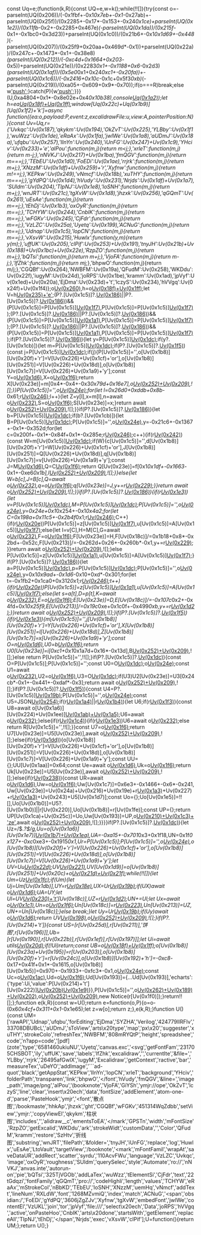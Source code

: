 const Uq=e;(function(k,R){const UQ=e,w=k();while(!![]){try{const o=-parseInt(UQ(0x206))/(-0x1fbf+-0x1*0x7eb+-0x1*-0x27ab)+-parseInt(UQ(0x25f))/(0x2285+-0x17*-0x153+-0x24*0x1ce)+parseInt(UQ(0x1e2))/(0x11fb*-0x2+-0x2285+0x467e)*(-parseInt(UQ(0x1da))/(0x215f*-0x1+-0x1bc0+0x3d23))+parseInt(UQ(0x1c0))/(0x21b6+-0x1*0x1d69+-0x448)*(-parseInt(UQ(0x207))/(0x25f9+0x20aa+0x469d*-0x1))+parseInt(UQ(0x22a))/(0x247c+-0x1473*-0x1+-0x38e8)*(parseInt(UQ(0x212))/(-0xc4d+0x1664+0x203*-0x5))+parseInt(UQ(0x21e))/(0x2283*0x1+-0x1188+0x6*-0x2d3)*(parseInt(UQ(0x1af))/(0x5e0*0x1+0x24*0xc1+-0x20fa))+-parseInt(UQ(0x1c6))/(-0x2416+0x10c*-0x1c+0x5f3*0xb)*(-parseInt(UQ(0x219))/(0xa05+-0x609+0x9*-0x70));if(o===R)break;else w['push'](w['shift']());}catch(P){w['push'](w['shift']());}}}(U,0xa4804+0x1*-0x8e02e+0x4*0x10b38),console[Uq(0x1a2)](Uq(0x1bd)+Uq(0x255)));let h=ea[Uq(0x18f)+Uq(0x1ff)]();window[Uq(0x22c)+Uq(0x1b9)][Uq(0x1f2)+'k']=async function({ea:o,payload:P,event:z,excalidrawFile:u,view:A,pointerPosition:N}){const Uv=Uq,r={'Uvkqc':Uv(0x187),'qkykm':Uv(0x194),'OkZvT':Uv(0x225),'YLBby':Uv(0x1f1),'wuWzz':Uv(0x1de),'eRaAx':Uv(0x1fa),'jwIWe':Uv(0x1a8),'aUDmJ':Uv(0x18a),'ufqbu':Uv(0x257),'IInYn':Uv(0x240),'iUnFG':Uv(0x247)+Uv(0x1c9),'YHciv':Uv(0x233)+'e','aIPou':function(m,j){return m<j;},'xrleT':function(m,j){return m-j;},'nNVKJ':Uv(0x217)+Uv(0x1ba),'fmQGV':function(m,j){return m===j;},'TEbEU':Uv(0x1d0),'FoEDi':Uv(0x1ae),'rrjrk':function(m,j){return m+j;},'XNzzM':Uv(0x1df)+Uv(0x259)+'r','Xyfnw':function(m,j){return m!==j;},'KEPkw':Uv(0x249),'vNmcf':Uv(0x18b),'xuTHY':function(m,j){return m===j;},'gYdPQ':Uv(0x1d4),'hVudy':Uv(0x231),'Nrjds':Uv(0x1df)+Uv(0x1a7),'SUldm':Uv(0x204),'TIpNJ':Uv(0x1e8),'loSNH':function(m,j){return m+j;},'wnJRT':Uv(0x21c),'tgXvW':Uv(0x1d8),'jhzxk':Uv(0x256),'qGQmT':Uv(0x261),'uEsAe':function(m,j){return m==j;},'tEhDj':Uv(0x1b3),'oxOyR':function(m,j){return m==j;},'TCHYW':Uv(0x244),'CnbIK':function(m,j){return m==j;},'wFGKv':Uv(0x245),'CjFdr':function(m,j){return m==j;},'VzLZC':Uv(0x25a),'Uyetq':Uv(0x199),'ACNuG':function(m,j){return m==j;},'Udnap':Uv(0x1c5),'lopCN':function(m,j){return m==j;},'vXsvW':Uv(0x215),'Huwlx':function(y,m){return y(m);},'uffUK':Uv(0x205),'clPif':Uv(0x253)+Uv(0x191),'tnyJH':Uv(0x21b)+Uv(0x188)+Uv(0x1bc)+Uv(0x22e),'RzpZO':function(m,j){return m+j;},'bQTsi':function(m,j){return m+j;},'VjoFA':function(m,j){return m-j;},'lfZhk':function(m,j){return m*j;},'bhpwO':function(m,j){return m/j;},'CGQBf':Uv(0x264),'NWBFM':Uv(0x19a),'QFudM':Uv(0x258),'WKDdu':Uv(0x22f),'iugyM':Uv(0x24d),'joRPS':Uv(0x1be),'kramm':Uv(0x1ad),'jpVyf':Uv(0x1ed)+Uv(0x20a),'EjDma':Uv(0x23d)+'t','lczyS':Uv(0x234),'hVVgq':Uv(0x24f)+Uv(0x1f4)};o[Uv(0x260)](r[Uv(0x228)]),h=o[Uv(0x18f)+Uv(0x1ff)]();let V=h[Uv(0x235)+'e']();(P?.[Uv(0x1c5)]?.[Uv(0x186)](r[Uv(0x1c2)])||P?.[Uv(0x1c5)]?.[Uv(0x186)](r[Uv(0x1ce)]))&&(P[Uv(0x1c5)]=P[Uv(0x1c5)][Uv(0x1f7)](/<span.*?>/g,''),P[Uv(0x1c5)]=P[Uv(0x1c5)][Uv(0x1f7)](r[Uv(0x1b2)],''));(P?.[Uv(0x1c5)]?.[Uv(0x186)](r[Uv(0x1e6)])||P?.[Uv(0x1c5)]?.[Uv(0x186)](r[Uv(0x208)]))&&(P[Uv(0x1c5)]=P[Uv(0x1c5)][Uv(0x1a1)](/<mark.*?>/g,''),P[Uv(0x1c5)]=P[Uv(0x1c5)][Uv(0x1f7)](r[Uv(0x24b)],''));(P?.[Uv(0x1c5)]?.[Uv(0x186)](r[Uv(0x201)])||P?.[Uv(0x1c5)]?.[Uv(0x186)](r[Uv(0x237)]))&&(P[Uv(0x1c5)]=P[Uv(0x1c5)][Uv(0x1a1)](/<font.*?>/g,''),P[Uv(0x1c5)]=P[Uv(0x1c5)][Uv(0x1f7)](r[Uv(0x263)],''));if(P?.[Uv(0x1c5)]?.[Uv(0x186)](r[Uv(0x1a0)])){let y=P[Uv(0x1c5)][Uv(0x1dc)](/!\[\[.*\]\]/g);if(y?.[Uv(0x1cb)]){let m=P[Uv(0x1c5)][Uv(0x1dc)](/bookxnotepro:\/\/[^\)]*/g);if(P?.[Uv(0x1c5)]?.[Uv(0x1f5)](r[Uv(0x23b)])){const j=P[Uv(0x1c5)][Uv(0x1dc)](/^```ad-quote\s*([\w\W]*)\s```/);if(j){P[Uv(0x1c5)]='',o[Uv(0x1b8)][Uv(0x20f)+'r']=V[Uv(0x226)+Uv(0x1cf)+'or'],o[Uv(0x1b8)][Uv(0x251)]=V[Uv(0x226)+Uv(0x18d)],o[Uv(0x1b8)][Uv(0x1c7)]=V[Uv(0x226)+Uv(0x1a9)+'y'];const Y=o[Uv(0x1d6)](-0x4*-0x833+-0x3bd+-0x1d0f,0x514+-0xb*0x155+0x993,j[0xffb*-0x1+0x14ee+0x1*-0x4f2]),X=o[Uv(0x1f6)](Y);return X[Uv(0x23e)]=m[0x4*-0x4+-0x3*0x79d+0x16e7],o[Uv(0x252)+Uv(0x209)](!![],![],![]),![];}}P[Uv(0x1c5)]='',o[Uv(0x24e)]();for(let l=0x26d0+0xddb+0x8b*-0x61;r[Uv(0x246)](l,y[Uv(0x1cb)]);l++){let Z=y[l],x=m[l],n=await o[Uv(0x232)](0xcf1*0x1+0x1*-0x778+0x579*-0x1,-0x2f*-0x49+-0xa85*0x1+-0x2e2*0x1,Z[Uv(0x19b)](0x1*-0x1106+-0x1034*0x2+-0x3171*-0x1,r[Uv(0x239)](Z[Uv(0x1cb)],-0x1918+-0x6e+0x4c*0x56)),!![]),S=o[Uv(0x1f6)](n);S[Uv(0x23e)]=x;}return await o[Uv(0x252)+Uv(0x209)](!![],![],![]),![];}}if(P?.[Uv(0x1c5)]?.[Uv(0x186)](r[Uv(0x1bb)])){let b=P[Uv(0x1c5)][Uv(0x1dc)](/!\[\[.*\]\]/g);if(b?.[Uv(0x1cb)]){let B=P[Uv(0x1c5)][Uv(0x1dc)](/zotero:\/\/[^\)]*/g);P[Uv(0x1c5)]='',o[Uv(0x24e)](),y=-0x21c6+-0x1367+-0x1*-0x352d;for(let c=0x200f+-0x1*-0x84f+0x1*-0x285e;r[Uv(0x246)](c,b[Uv(0x1cb)]);c++){if(r[Uv(0x242)](r[Uv(0x1d1)],r[Uv(0x1e0)])){const W=m[Uv(0x1c5)][Uv(0x1dc)](/^```ad-quote\s*([\w\W]*)\s```/);if(W){c[Uv(0x1c5)]='',d[Uv(0x1b8)][Uv(0x20f)+'r']=W[Uv(0x226)+Uv(0x1cf)+'or'],J[Uv(0x1b8)][Uv(0x251)]=Q[Uv(0x226)+Uv(0x18d)],q[Uv(0x1b8)][Uv(0x1c7)]=v[Uv(0x226)+Uv(0x1a9)+'y'];const J=M[Uv(0x1d6)](-0x4c0+0x2599+-0x20d9*0x1,-0x170e+0x1a74+-0x3*0x122,W[-0x2*0x397+0x68*-0xa+0xb3f*0x1]),Q=C[Uv(0x1f6)](J);return Q[Uv(0x23e)]=f[0x1*0x1df+-0x1663*-0x1+-0xe6*0x1b],I[Uv(0x252)+Uv(0x209)](!![],![],![]),![];}}else{let W=b[c],J=B[c],Q=await o[Uv(0x232)](-0x100b+-0x2*0xc25+-0x2855*-0x1,0x1203+-0x1bd6+-0x9d3*-0x1,W[Uv(0x19b)](-0x9fc+-0x307*0xa+0x2845,r[Uv(0x239)](W[Uv(0x1cb)],-0x1bf3+0x8d0+-0x1*-0x1325)),![]),q=o[Uv(0x1f6)](Q);q[Uv(0x23e)]=J,y+=r[Uv(0x229)](q[Uv(0x213)],-0x13e2+0x512*0x3+0x4b6);}}return await o[Uv(0x252)+Uv(0x209)](!![],![],![]),![];}}if(P?.[Uv(0x1c5)]?.[Uv(0x186)](r[Uv(0x1d3)])){if(r[Uv(0x1e3)](r[Uv(0x236)],r[Uv(0x1d5)])){let v=P[Uv(0x1c5)][Uv(0x1dc)](/!\[\[.*\]\]/g),M=P[Uv(0x1c5)][Uv(0x1dc)](/obsidian:\/\/bookmaster[^\)]*/g);P[Uv(0x1c5)]='',o[Uv(0x24e)](),y=0x24e+0x1*0x254+-0x1*0x4a2;for(let C=0x198a+0x11c5+-0x2b4f*0x1;r[Uv(0x246)](C,v[Uv(0x1cb)]);C++){if(r[Uv(0x20e)](r[Uv(0x1e1)],r[Uv(0x241)]))P[Uv(0x1c5)]=z[Uv(0x1c5)][Uv(0x1f7)](/<span.*?>/g,''),u[Uv(0x1c5)]=A[Uv(0x1c5)][Uv(0x1f7)](r[Uv(0x1b2)],'');else{let I=v[C],H=M[C],G=await o[Uv(0x232)](0x210+0x1*-0x593+0x383,y,I[Uv(0x19b)](0x1*0x21f5+-0xb92*-0x1+-0x2d84,r[Uv(0x239)](I[Uv(0x1cb)],-0x1744+-0x2663+-0x29*-0x181)),!![]),F=o[Uv(0x1f6)](G);F[Uv(0x23e)]=H,F[Uv(0x18c)]/=0x1b18+0x8*-0x2bd+-0x52c,F[Uv(0x213)]/=-0x262d+0x26+-0x260b*-0x1,y+=r[Uv(0x229)](F[Uv(0x213)],0x180b+0x2db*0x2+-0x1dc0);}}return await o[Uv(0x252)+Uv(0x209)](!![],![],![]),![];}else P[Uv(0x1c5)]=z[Uv(0x1c5)][Uv(0x1a1)](/<font.*?>/g,''),u[Uv(0x1c5)]=A[Uv(0x1c5)][Uv(0x1f7)](r[Uv(0x263)],'');}if(P?.[Uv(0x1c5)]?.[Uv(0x186)](r[Uv(0x1fb)])){let a=P[Uv(0x1c5)][Uv(0x1dc)](/!\[\[.*\]\]/g),p=P[Uv(0x1c5)][Uv(0x1dc)](/obsidian:\/\/booknote[^\)]*/g);P[Uv(0x1c5)]='',o[Uv(0x24e)](),y=0x1*0x9ad+-0x1d6*-0x10+0xd*-0x301;for(let t=-0x1fb2+0x1ca0+0x312*0x1;r[Uv(0x246)](t,a[Uv(0x1cb)]);t++){if(r[Uv(0x20e)](r[Uv(0x1b6)],r[Uv(0x1f8)]))P[Uv(0x1c5)]=z[Uv(0x1c5)][Uv(0x1a1)](/<mark.*?>/g,''),u[Uv(0x1c5)]=A[Uv(0x1c5)][Uv(0x1f7)](r[Uv(0x24b)],'');else{let s=a[t],D=p[t],K=await o[Uv(0x232)](0x1*-0x4e8+0x1141+-0x6d*0x1d,y,s[Uv(0x19b)](0x1ac1+-0xd5f+-0xd5f,r[Uv(0x239)](s[Uv(0x1cb)],0x8f7+-0x751*0x1+-0x54*0x5)),!![]),E=o[Uv(0x1f6)](K);E[Uv(0x23e)]=D,E[Uv(0x18c)]/=-0x107c*0x2+-0x4fd+0x1*0x25f9,E[Uv(0x213)]/=0x19c*0xe+0x1c0f+-0x499*0xb,y+=r[Uv(0x1d2)](E[Uv(0x213)],0x1f48+0x2*-0x35f+-0x1889);}}return await o[Uv(0x252)+Uv(0x209)](!![],![],![]),![];}if(P?.[Uv(0x1c5)]?.[Uv(0x1f5)](r[Uv(0x19c)])){if(r[Uv(0x1e3)](r[Uv(0x1e4)],r[Uv(0x1e4)])){m[Uv(0x1c5)]='',j[Uv(0x1b8)][Uv(0x20f)+'r']=Y[Uv(0x226)+Uv(0x1cf)+'or'],X[Uv(0x1b8)][Uv(0x251)]=l[Uv(0x226)+Uv(0x18d)],Z[Uv(0x1b8)][Uv(0x1c7)]=x[Uv(0x226)+Uv(0x1a9)+'y'];const O=n[Uv(0x1d6)](0x1089*0x2+-0x2*0x1088+-0x2,-0x1*-0x1b87+0x1*0x4e3+0x39a*-0x9,S[-0x3*-0x641+-0x43f*0x4+0x2*-0xe3]),U0=b[Uv(0x1f6)](O);return U0[Uv(0x23e)]=i[0xc1+0x1*0x1a7d+0x16*-0x13d],B[Uv(0x252)+Uv(0x209)](!![],![],![]),![];}else return P[Uv(0x1c5)]='',!![];}if(P?.[Uv(0x1c5)]?.[Uv(0x1dc)](/!\[(.*?)\]\((.*?)\)/)){const O=P[Uv(0x1c5)];P[Uv(0x1c5)]='';const U0=O[Uv(0x1dc)](/!\[(.*?)\]\((.*?)\)/);o[Uv(0x24e)]();const U1=await o[Uv(0x232)](0x1ffe+-0x2138+0x13a,-0x1*-0x1ed6+-0x1267*-0x2+-0x43a4,U0[0xa67+-0x6a*0xa+-0x641],!![]),U2=o[Uv(0x1f6)](U1),U3=O[Uv(0x1dc)](/.*(eagle:\/\/item.*)\)/);if(U3)U2[Uv(0x23e)]=U3[0x24cb*-0x1+-0x441+-0xdaf*-0x3];return await o[Uv(0x252)+Uv(0x209)](!![],![],![]),![];}if(P?.[Uv(0x1c5)]?.[Uv(0x1f5)](r[Uv(0x25b)])){const U4=P?.[Uv(0x1c5)][Uv(0x19b)](r[Uv(0x1c8)][Uv(0x1cb)]);P[Uv(0x1c5)]='',o[Uv(0x24e)]();const U5=JSON[Uv(0x254)](U4);if(r[Uv(0x1a4)](U5?.[Uv(0x218)],r[Uv(0x1f9)])||r[Uv(0x1b4)](U5?.[Uv(0x218)],r[Uv(0x1cd)])){let U6;if(r[Uv(0x1f3)](U5?.[Uv(0x218)],r[Uv(0x1f9)])){const U8=await o[Uv(0x1a6)][Uv(0x224)+Uv(0x1ee)][Uv(0x1ab)+Uv(0x1a5)](U5[Uv(0x250)],r[Uv(0x25e)],'');U6=await o[Uv(0x232)](-0x1*0x257+-0x59*0x4f+-0x6d*-0x46,-0x101*-0x14+-0x783*0x4+0x9f8,U8,!![]);}else{if(r[Uv(0x1c4)](U5?.[Uv(0x218)],r[Uv(0x1cd)])){if(r[Uv(0x1e3)](r[Uv(0x1b1)],r[Uv(0x21a)]))U6=await o[Uv(0x232)](-0x222d+-0x1d5e+0x1*0x3f8b,-0x3*-0x869+0x1c4e+0xab5*-0x5,Uv(0x1ec)+U5[Uv(0x250)],!![]);else return R[Uv(0x1c5)]='',!![];}}const U7=o[Uv(0x1f6)](U6);return U7[Uv(0x23e)]=U5[Uv(0x23e)],await o[Uv(0x252)+Uv(0x209)](!![]),![];}else{if(r[Uv(0x1dd)](U5?.[Uv(0x218)],r[Uv(0x200)])){o[Uv(0x1b8)][Uv(0x20f)+'r']=V[Uv(0x226)+Uv(0x1cf)+'or'],o[Uv(0x1b8)][Uv(0x251)]=V[Uv(0x226)+Uv(0x18d)],o[Uv(0x1b8)][Uv(0x1c7)]=V[Uv(0x226)+Uv(0x1a9)+'y'];const UU={};UU[Uv(0x1aa)]=0x64;const Ue=await o[Uv(0x1d6)](-0x9*0x277+0x238f*-0x1+0x39be*0x1,-0x39e+0xa91+-0x6f3,U5[Uv(0x250)],formatting=UU),Uk=o[Uv(0x1f6)](Ue);return Uk[Uv(0x23e)]=U5[Uv(0x23e)],await o[Uv(0x252)+Uv(0x209)](!![]),![];}else{if(r[Uv(0x238)](U5?.[Uv(0x218)],r[Uv(0x1fd)])){const UR=await o[Uv(0x1d6)](0x1*-0xe21+0x38c+0xa95,0xd69+-0xa1a+-0x4d*0xb,U5[Uv(0x1c5)][Uv(0x1f7)]('\x0d\x0a','\x0a')),Uw=o[Uv(0x1f6)](UR);Uw[Uv(0x1c7)]=0x6e3+-0x1466+-0x6*-0x241,Uw[Uv(0x23e)]=Uv(0x24a)+Uv(0x216)+Uv(0x19e)+r[Uv(0x1a3)](encodeURI,U5[Uv(0x23c)])+Uv(0x227)+r[Uv(0x1a3)](encodeURI,U5[Uv(0x19d)])+Uv(0x243)+U5[Uv(0x1d7)];const Uo={};Uo[Uv(0x1e5)]=!![],Uo[Uv(0x1b0)]=U5?.[Uv(0x1b0)]||r[Uv(0x220)],Uo[Uv(0x1b8)]=r[Uv(0x1fe)];const UP={};return UP[Uv(0x1ca)+Uv(0x25c)]=Uo,Uw[Uv(0x193)]=UP,o[Uv(0x210)+Uv(0x1c3)+'ze'](UR),await o[Uv(0x252)+Uv(0x209)](!![]),![];}}}}if(P?.[Uv(0x1c5)]?.[Uv(0x1dc)](/\$.*?\$/g)){let Uz=/\$.*?\$/g,Uu=o[Uv(0x1a6)][Uv(0x1e7)][Uv(0x1b7)+Uv(0x1ea)](r[Uv(0x19f)]),UA=-0xa15+-0x701*0x3+0x1f18,UN=0x1f*0x127+-0xc*0xe3+-0x1915*0x1,Ur=P[Uv(0x1c5)];P[Uv(0x1c5)]='',o[Uv(0x24e)](),o[Uv(0x1b8)][Uv(0x20f)+'r']=V[Uv(0x226)+Uv(0x1cf)+'or'],o[Uv(0x1b8)][Uv(0x251)]=V[Uv(0x226)+Uv(0x18d)],o[Uv(0x1b8)][Uv(0x1c7)]=V[Uv(0x226)+Uv(0x1a9)+'y'];let UV=Uu[Uv(0x22d)]('2d');UV[Uv(0x221)](),UV[Uv(0x1d9)]=o[Uv(0x1b8)][Uv(0x251)]+Uv(0x20c)+o[Uv(0x21d)+Uv(0x21f)](o[Uv(0x1b8)][Uv(0x1c7)]);while(!![]){let Um=Uz[Uv(0x1fc)](Ur);if(Um){let Uj=Um[Uv(0x1db)],UY=r[Uv(0x18e)](Um[Uv(0x1db)],Um[0xcc3+0x1*-0x155f+0x89c][Uv(0x1cb)]),UX=Ur[Uv(0x19b)](UA,Uj);if(UX)await o[Uv(0x1d6)](UN,-0x2cd*0x6+0xf45*0x1+0x189,UX);UA=UY;let Ul=UV[Uv(0x230)+'t'](UX)[Uv(0x18c)],UZ=r[Uv(0x1d2)](o[Uv(0x1b8)][Uv(0x251)],-0x1*-0x24b5+-0x13ae+0x1103*-0x1);UN+=Ul;let Ux=await o[Uv(0x1c1)](UN,0x215+0x9d*-0x17+0x2*0x603,Ur[Uv(0x19b)](r[Uv(0x1bf)](Uj,0x1*0x259f+0x5*0x2b3+-0x331d),r[Uv(0x248)](UY,0x387+-0xd*0x1ad+-0xbb*-0x19))),Un=o[Uv(0x1f6)](Ux);Un[Uv(0x18c)]=r[Uv(0x223)](r[Uv(0x23f)](UZ,Un[Uv(0x213)]),Un[Uv(0x18c)]),Un[Uv(0x213)]=UZ,UN+=Un[Uv(0x18c)];}else break;}let Uy=Ur[Uv(0x19b)](UA);if(Uy)await o[Uv(0x1d6)](UN,-0x1a*-0x15d+-0x36e*0x4+-0x67*0x36,Uy);return UV[Uv(0x198)](),o[Uv(0x252)+Uv(0x209)](!![],![],![]),![];}if(P?.[Uv(0x214)+'t']){const US=[r[Uv(0x25d)],r[Uv(0x211)],'饼图',r[Uv(0x196)]],Ub=[r[Uv(0x190)],r[Uv(0x22b)],r[Uv(0x1ef)],r[Uv(0x197)]];let Ui=await utils[Uv(0x20d)](US,Ub,r[Uv(0x1eb)]);if(!Ui)return;const UB=o[Uv(0x18f)+Uv(0x1ff)]();o[Uv(0x1b8)][Uv(0x23a)+Uv(0x195)]=r[Uv(0x203)],o[Uv(0x1b8)][Uv(0x20f)+'r']=r[Uv(0x24c)],o[Uv(0x1b8)][Uv(0x192)+'h']=-0xc8*-0x17+0x41f+0x1*-0x1615,o[Uv(0x1b8)][Uv(0x1b5)]=0x970+-0x1933+-0xfc3*-0x1,o[Uv(0x24e)]();const Uc=o[Uv(0x1ac)](0x1a*-0xf9+-0x1a04+0x334e,0x516+0x18f3+-0x3*0xa03,-0x5e*0x7+-0x70+0x492,0xbf+0xf22*0x1+-0xeb5),Ud=o[Uv(0x1f6)](Uc);Ud[Uv(0x193)]={...Ud[Uv(0x193)],'echarts':{'type':Ui,'value':P[Uv(0x214)+'t'][Uv(0x222)][Uv(0x20b)]((UW,UJ)=>UW+':'+P[Uv(0x214)+'t'][Uv(0x1cc)][UJ])[Uv(0x1e9)]('\x0a')}},P[Uv(0x1c5)]='',o[Uv(0x262)+Uv(0x189)+Uv(0x202)]([Ud]),o[Uv(0x252)+Uv(0x209)](!![],![],![]),new Notice(r[Uv(0x1f0)]);}return!![];};function e(k,R){const w=U();return e=function(o,P){o=o-(0x6*0x4cf+0x311+0x1*-0x1e65);let z=w[o];return z;},e(k,R);}function U(){const UM=['rawAPI','Udnap','ufqbu','forEditing','EjDma','SYZHA','Verilog','424779IlRFIv','33708DBUBcL','aUDmJ','sToView','arts\x20type','map','px\x20','suggester','xuTHY','strokeColo','refreshTex','NWBFM','808mRYQtP','height','spreadshee','code','n?app=code','[pdf](zote','type','6581460ukiuNU','Uyetq','canvas.exc','<svg','getFontFam','231705CHSBOT','ily','uffUK','save','labels','lfZhk','excalidraw','</mark>','currentIte','&file=','YLBby','rrjrk','26495afGwlX','iugyM','Excalidraw','getContext','ractive','bar','measureTex','uDeYO','addImage','```ad-quot','black','getAppStat','KEPkw','IInYn','lopCN','xrleT','background','YHciv','folderPath','transparen','link','bhpwO','</font','hVudy','fmQGV','&line=','image_path','image/png','aIPou','(bookxnote','VjoFA','GiYSh','ymjr://ope','OkZvT','lczyS','line','clear','insert\x20ech','data','fontSize','addElement','atom-one-d','parse','PasteHook','ymjr','<font','散点图','/bookmaste','hhkAp','jhzxk','ght','CGQBf','wFGKv','451314WqZdbb','setView','ymjr:','copyViewEl','qkykm','柱状图','includes','</span>','alidraw__c','ementsToEA','</mark','GPSTn','width','mFontSize','RzpZO','getExcalid','WKDdu','ark','strokeWidt','customData','</font>','Color','QFudM','kramm','restore','SzHtv','折线图','substring','wnJRT','filePath','&folder=','tnyJH','iUnFG','replace','log','Huwlx','uEsAe','LtoVault','targetView','/booknote','<mark','mFontFamil','wrapAt','saveDataUR','addRect','scatter','syrdu','110AcvFWu','language','VzLZC','Uvkqc','image','oxOyR','roughness','SUldm','querySelec','style','Automate','ro://','nNVKJ','anvas.inte','autorun-on','pie','bQTsi','325TjVGOb','addLaTex','wuWzz','tElementSi','CjFdr','text','22tGdqzi','fontFamily','qGQmT','pro://','codeHighli','length','values','TCHYW','eRaAx','mStrokeCol','nBbKD','TEbEU','loSNH','XNzzM','uemHq','vNmcf','addText','lineNum','RXLdW','font','1268MZvmiQ','index','match','ACNuG','<span','obsidian:/','FoEDi','gYdPQ','3606jZgZJv','Xyfnw','tgXvW','embedFont','jwIWe','contentEl','VzUKL','join','tor','jpVyf','file:///','select\x20ech','Data','joRPS','hVVgq','active','onPasteHoo','CnbIK','arts\x20done','startsWith','getElement','replaceAll','TIpNJ','tEhDj','</span','Nrjds','exec','vXsvW','clPif'];U=function(){return UM;};return U();}